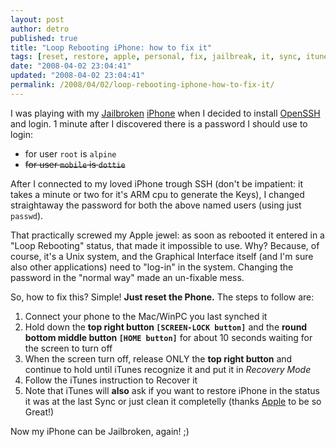 ```yaml
---
layout: post
author: detro
published: true
title: "Loop Rebooting iPhone: how to fix it"
tags: [reset, restore, apple, personal, fix, jailbreak, it, sync, itunes, iphone, curiosity, english, utility]
date: "2008-04-02 23:04:41"
updated: "2008-04-02 23:04:41"
permalink: /2008/04/02/loop-rebooting-iphone-how-to-fix-it/
---
```


I was playing with my <a href="http://www.ziphone.org/">Jailbroken</a> <a href="http://www.apple.com/iphone/">iPhone</a> when I decided to install <a href="http://www.openssh.org/">OpenSSH</a> and login. 1 minute after I discovered there is a password I should use to login:
<ul>
<li>for user <code>root</code> is <code>alpine</code></li>
<li><del>for user <code>mobile</code> is <code>dottie</code></del></li>
</ul>

After I connected to my loved iPhone trough SSH (don't be impatient: it takes a minute or two for it's ARM cpu to generate the Keys), I changed straightaway the password for both the above named users (using just <code>passwd</code>).

That practically screwed my Apple jewel: as soon as rebooted it entered in a "Loop Rebooting" status, that made it impossible to use.
Why? Because, of course, it's a Unix system, and the Graphical Interface itself (and I'm sure also other applications) need to "log-in" in the system. Changing the password in the "normal way" made an un-fixable mess.

So, how to fix this? Simple! <strong>Just reset the Phone.</strong>
The steps to follow are:
<ol>
<li>Connect your phone to the Mac/WinPC you last synched it</li>
<li>Hold down the <strong>top right button <code>[SCREEN-LOCK button]</code></strong> and the <strong>round bottom middle button <code>[HOME button]</code></strong> for about 10 seconds waiting for the screen to turn off</li>
<li>When the screen turn off, release ONLY the <strong>top right button</strong> and continue to hold until iTunes recognize it and put it in <em>Recovery Mode</em></li>
<li>Follow the iTunes instruction to Recover it</li>
<li>Note that iTunes will <strong>also</strong> ask if you want to restore iPhone in the status it was at the last Sync or just clean it completelly (thanks <a href="http://www.apple.com/">Apple</a> to be so Great!)</li>
</ol>

Now my iPhone can be Jailbroken, again! ;)
